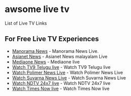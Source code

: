 # awsome live tv
List of Live TV Links

## For Free Live TV Experiences

- [Manorama News](https://turbotvlive.com/manorama-news) - Manorama News Live.
- [Asianet News](https://turbotvlive.com/asianet-news-live-turbotv) - Asianet News malayalam Live
- [Mediaone News](https://turbotvlive.com/media-one-tv-live) - Mediaone live
- [Watch TV9 Telugu live](https://turbotvlive.com/tv-9-telugu-telugu) - Watch TV9 Telugu live
- [Watch Polimer News Live](https://turbotvlive.com/polimer-news-tamil) - Watch Polimer News Live
- [Watch Suvarna News Live](https://turbotvlive.com/suvarna-news-kannada) - Watch Suvarna News Live
- [Watch NDTV 24x7 live](https://turbotvlive.com/ndtv-24-x7-english) - Watch NDTV 24x7 live
- [Watch Times Now live](https://turbotvlive.com/times-now-english) - Watch Times Now live
